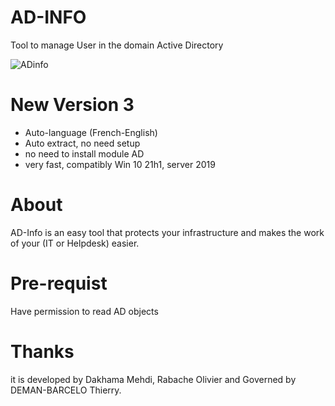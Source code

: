 # AD-INFO
Tool to manage User in the domain Active Directory

![ADinfo](https://user-images.githubusercontent.com/49924401/86608788-479ce980-bfab-11ea-8b68-6bd7d0404ecb.gif)

# New Version 3

* Auto-language (French-English)
* Auto extract, no need setup
* no need to install module AD 
* very fast, compatibly Win 10 21h1, server 2019

# About

AD-Info is an easy tool that protects your infrastructure and makes the work of your (IT or Helpdesk) easier.

# Pre-requist 
Have permission to read AD objects

# Thanks
it is developed by Dakhama Mehdi, Rabache Olivier and Governed by DEMAN-BARCELO Thierry.


